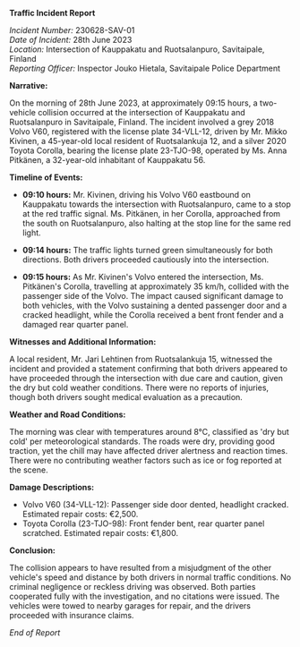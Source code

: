 **Traffic Incident Report**

*Incident Number:* 230628-SAV-01  
*Date of Incident:* 28th June 2023  
*Location:* Intersection of Kauppakatu and Ruotsalanpuro, Savitaipale, Finland  
*Reporting Officer:* Inspector Jouko Hietala, Savitaipale Police Department  

**Narrative:**

On the morning of 28th June 2023, at approximately 09:15 hours, a two-vehicle collision occurred at the intersection of Kauppakatu and Ruotsalanpuro in Savitaipale, Finland. The incident involved a grey 2018 Volvo V60, registered with the license plate 34-VLL-12, driven by Mr. Mikko Kivinen, a 45-year-old local resident of Ruotsalankuja 12, and a silver 2020 Toyota Corolla, bearing the license plate 23-TJO-98, operated by Ms. Anna Pitkänen, a 32-year-old inhabitant of Kauppakatu 56.

**Timeline of Events:**

- **09:10 hours:** Mr. Kivinen, driving his Volvo V60 eastbound on Kauppakatu towards the intersection with Ruotsalanpuro, came to a stop at the red traffic signal. Ms. Pitkänen, in her Corolla, approached from the south on Ruotsalanpuro, also halting at the stop line for the same red light.

- **09:14 hours:** The traffic lights turned green simultaneously for both directions. Both drivers proceeded cautiously into the intersection.

- **09:15 hours:** As Mr. Kivinen's Volvo entered the intersection, Ms. Pitkänen's Corolla, travelling at approximately 35 km/h, collided with the passenger side of the Volvo. The impact caused significant damage to both vehicles, with the Volvo sustaining a dented passenger door and a cracked headlight, while the Corolla received a bent front fender and a damaged rear quarter panel.

**Witnesses and Additional Information:**

A local resident, Mr. Jari Lehtinen from Ruotsalankuja 15, witnessed the incident and provided a statement confirming that both drivers appeared to have proceeded through the intersection with due care and caution, given the dry but cold weather conditions. There were no reports of injuries, though both drivers sought medical evaluation as a precaution.

**Weather and Road Conditions:**

The morning was clear with temperatures around 8°C, classified as 'dry but cold' per meteorological standards. The roads were dry, providing good traction, yet the chill may have affected driver alertness and reaction times. There were no contributing weather factors such as ice or fog reported at the scene.

**Damage Descriptions:**

- Volvo V60 (34-VLL-12): Passenger side door dented, headlight cracked. Estimated repair costs: €2,500.
- Toyota Corolla (23-TJO-98): Front fender bent, rear quarter panel scratched. Estimated repair costs: €1,800.

**Conclusion:**

The collision appears to have resulted from a misjudgment of the other vehicle's speed and distance by both drivers in normal traffic conditions. No criminal negligence or reckless driving was observed. Both parties cooperated fully with the investigation, and no citations were issued. The vehicles were towed to nearby garages for repair, and the drivers proceeded with insurance claims.

*End of Report*